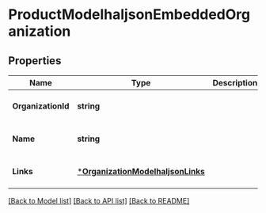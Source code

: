 # ProductModelhaljsonEmbeddedOrganization

## Properties
Name | Type | Description | Notes
------------ | ------------- | ------------- | -------------
**OrganizationId** | **string** |  | [optional] [default to null]
**Name** | **string** |  | [optional] [default to null]
**Links** | [***OrganizationModelhaljsonLinks**](OrganizationModelhaljson__links.md) |  | [optional] [default to null]

[[Back to Model list]](../README.md#documentation-for-models) [[Back to API list]](../README.md#documentation-for-api-endpoints) [[Back to README]](../README.md)


